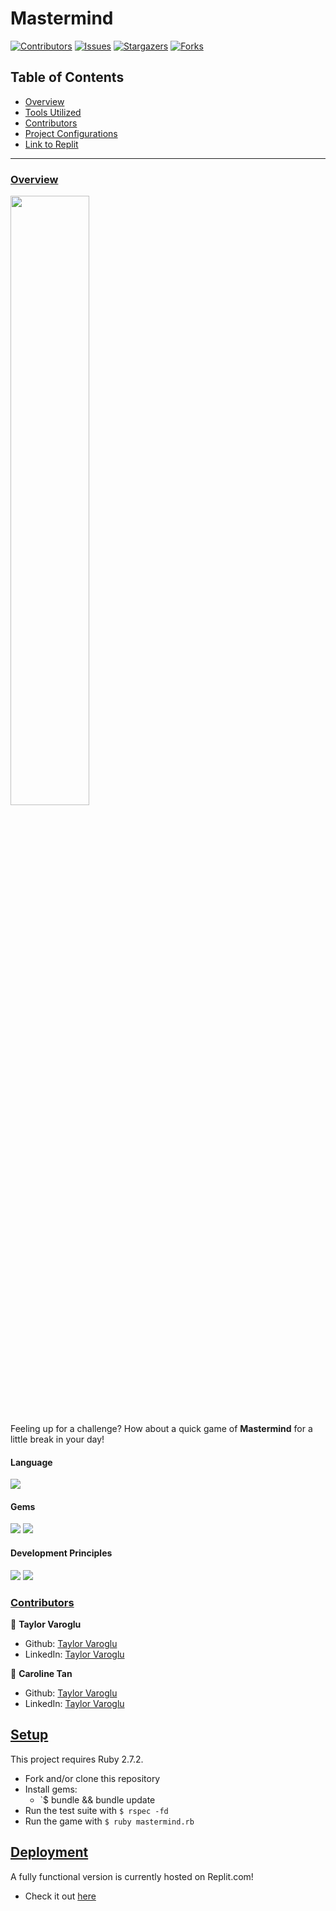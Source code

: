 # Mastermind

[![Contributors][contributors-shield]][contributors-url]
[![Issues][issues-shield]][issues-url]
[![Stargazers][stars-shield]][stars-url]
[![Forks][forks-shield]][forks-url]
</br>


## Table of Contents

- [Overview](#overview)
- [Tools Utilized](#language)
- [Contributors](#contributors)
- [Project Configurations](#setup)
- [Link to Replit](#deployment)


------

### <ins>Overview</ins>
<img src="https://user-images.githubusercontent.com/58891447/144669847-3f7a5fce-b837-4b49-bcaf-bfd7bed6897c.jpg" width=50%/>  

Feeling up for a challenge? How about a quick game of **Mastermind** for a little break in your day!
</br>

#### Language
<p>
  <img src="https://img.shields.io/badge/Ruby-CC0000.svg?&style=flaste&logo=ruby&logoColor=white" />
</p>

#### Gems
<p>
  <img src="https://img.shields.io/badge/rspec-b81818.svg?&style=flaste&logo=rubygems&logoColor=white" />
  <img src="https://img.shields.io/badge/pry-b81818.svg?&style=flaste&logo=rubygems&logoColor=white" />  
</p>

#### Development Principles
<p>
  <img src="https://img.shields.io/badge/OOP-b81818.svg?&style=flaste&logo=OOP&logoColor=white" />
  <img src="https://img.shields.io/badge/TDD-b87818.svg?&style=flaste&logo=TDD&logoColor=white" />
</p>

### <ins>Contributors</ins>

👤  **Taylor Varoglu**
- Github: [Taylor Varoglu](https://github.com/tvaroglu)
- LinkedIn: [Taylor Varoglu](https://www.linkedin.com/in/taylorvaroglu/)

👤  **Caroline Tan**
- Github: [Taylor Varoglu](https://github.com/carolinectan)
- LinkedIn: [Taylor Varoglu](https://www.linkedin.com/in/carolinectan/)

## <ins>Setup</ins>

This project requires Ruby 2.7.2.

* Fork and/or clone this repository
* Install gems:
    * `$ bundle && bundle update
* Run the test suite with `$ rspec -fd`
* Run the game with `$ ruby mastermind.rb`

## <ins>Deployment</ins>

A fully functional version is currently hosted on Replit.com!
  * Check it out [here](https://replit.com/@tvaroglu/mastermind#welcome.txt)


<!-- MARKDOWN LINKS & IMAGES -->

[contributors-shield]: https://img.shields.io/github/contributors/tvaroglu/mastermind.svg?style=flat
[contributors-url]: https://github.com/tvaroglu/mastermind/graphs/contributors
[forks-shield]: https://img.shields.io/github/forks/tvaroglu/mastermind.svg?style=flat
[forks-url]: https://github.com/tvaroglu/mastermind/network/members
[stars-shield]: https://img.shields.io/github/stars/tvaroglu/mastermind.svg?style=flat
[stars-url]: https://github.com/tvaroglu/mastermind/stargazers
[issues-shield]: https://img.shields.io/github/issues/tvaroglu/mastermind.svg?style=flat
[issues-url]: https://github.com/tvaroglu/mastermind/issues
